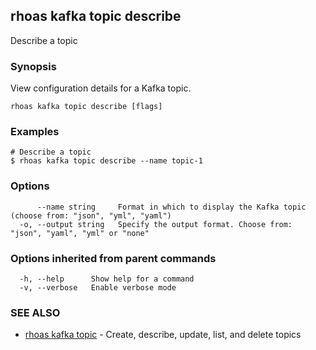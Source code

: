 ## rhoas kafka topic describe

Describe a topic

### Synopsis

View configuration details for a Kafka topic.


```
rhoas kafka topic describe [flags]
```

### Examples

```
# Describe a topic
$ rhoas kafka topic describe --name topic-1

```

### Options

```
      --name string     Format in which to display the Kafka topic (choose from: "json", "yml", "yaml")
  -o, --output string   Specify the output format. Choose from: "json", "yaml", "yml" or "none"
```

### Options inherited from parent commands

```
  -h, --help      Show help for a command
  -v, --verbose   Enable verbose mode
```

### SEE ALSO

* [rhoas kafka topic](rhoas_kafka_topic.md)	 - Create, describe, update, list, and delete topics

